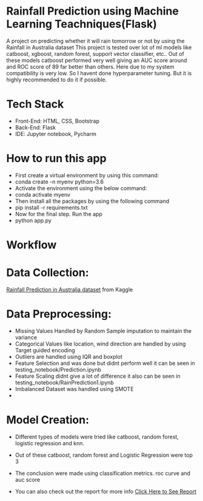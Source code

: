 # Rainfall Prediction using Machine Learning Teachniques(Flask)
A project on predicting whether it will rain tomorrow or not by using the Rainfall in Australia dataset
This project is tested over lot of ml models like catboost, xgboost, random forest, support vector classifier, etc..
Out of these models catboost performed very well giving an AUC score around and ROC score of 89 far better than others.
Here due to my system compatibility is very low. So I havent done hyperparameter tuning. But it is highly recommended to do it if possible.

# Tech Stack
* Front-End: HTML, CSS, Bootstrap
* Back-End: Flask
* IDE: Jupyter notebook, Pycharm

# How to run this app
* First create a virtual environment by using this command:
* conda create -n myenv python=3.6
* Activate the environment using the below command:
* conda activate myenv
* Then install all the packages by using the following command
* pip install -r requirements.txt
* Now for the final step. Run the app
* python app.py

# Workflow

# Data Collection: 
[Rainfall Prediction in Australia dataset](https://www.kaggle.com/jsphyg/weather-dataset-rattle-package) from Kaggle
# Data Preprocessing: 
* Missing Values Handled by Random Sample imputation to maintain the variance
* Categorical Values like location, wind direction are handled by using Target guided encoding
* Outliers are handled using IQR and boxplot
* Feature Selection and was done but didnt perform well it can be seen in testing_notebook/Prediction.ipynb
* Feature Scaling didnt give a lot of difference it also can be seen in testing_notebook/RainPrediction1.ipynb
* Imbalanced Dataset was handled using SMOTE
* 
# Model Creation:
* Different types of models were tried like catboost, random forest, logistic regression and knn.
* Out of these catboost, random forest and Logistic Regression were top 3
* The conclusion were made using classification metrics. roc curve and auc score

* You can also check out the report for more info [Click Here to See Report](https://github.com/kumar-shashank/Rainfall_Prediction-Using-ML_Flask/blob/master/Report.pdf)


